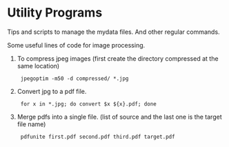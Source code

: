 Utility Programs
=====================

Tips and scripts to manage the mydata files. And other regular commands.

Some useful lines of code for image processing.

1. To compress jpeg images (first create the directory compressed at the same location)

        jpegoptim -m50 -d compressed/ *.jpg

2. Convert jpg to a pdf file.

        for x in *.jpg; do convert $x ${x}.pdf; done

3. Merge pdfs into a single file. (list of source and the last one is the target file name)

        pdfunite first.pdf second.pdf third.pdf target.pdf
